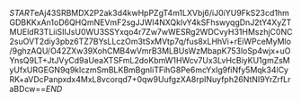 $START$eAj43SRBMDX2P2ak3d4kwHpPZgT4m1LXVbj6/iJ0iYU9FkS23cd1hmGDBKKxAn1oD6QHQmNEVmF2sgJJWI4NXQklvY4kSFhswyqgDnJ2tY4XyZTMUEldR3TLiiSIIJsU0WU3SSYxqo4r7Zw7wWESRg2WDCvyH31HMszhjC0NC2suOVT2diy3pbz6TZ7BYsLLczOm3tSxMVtp7q/fus8xLHhVi+rEiWPceMyMlo/9ghzAQU/O42ZXw39XohCMB4wVmrB3MLBUsWzMbapK753loSp4wjx+uOYnsQ9LT+JtJVyCd9aUeaXTSFmL2doKbmW1HWcv7Ux3LvHcBiyKU1gmZsMyUfxURGEGN9q9klczmSmBLKBmBgnliTFihG8Pe6mcYxIg9fiNfy5Mqk34lCyRK+aVDcPanpxdx4MxL8vcorqd7+0qw9UufgzXA8rpINuyfph26NtNI9YrZrfLraBDcw==$END$